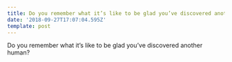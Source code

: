 ```yaml
---
title: Do you remember what it’s like to be glad you’ve discovered another human?
date: '2018-09-27T17:07:04.595Z'
template: post
---
```

Do you remember what it’s like to be glad you’ve discovered another human?
